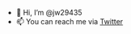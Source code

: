 - 👋 Hi, I’m @jw29435
- 📫 You can reach me via <a href="https://twitter.com/jw29435">Twitter</a>

<!---
jw29435/jw29435 is a ✨ special ✨ repository because its `README.md` (this file) appears on your GitHub profile.
You can click the Preview link to take a look at your changes.
--->
